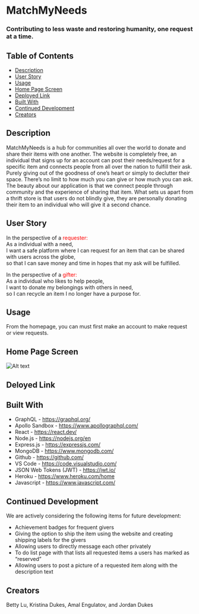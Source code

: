 # MatchMyNeeds

### Contributing to less waste and restoring humanity, one request at a time.

## Table of Contents

- [Description](#description)
- [User Story](#user-story)
- [Usage](#usage)
- [Home Page Screen](#home-page-screen)
- [Deployed Link](#deployed-link)
- [Built With](#built-with)
- [Continued Development](#continued-development)
- [Creators](#creators)

## Description
MatchMyNeeds is a hub for communities all over the world to donate and share their items with one another. The website is completely free, an individual that signs up for an account can post their needs/request for a specific item and connects people from all over the nation to fulfill their ask. Purely giving out of the goodness of one’s heart or simply to declutter their space. There’s no limit to how much you can give or how much you can ask. The beauty about our application is that we connect people through community and the experience of sharing that item. What sets us apart from a thrift store is that users do not blindly give, they are personally donating their item to an individual who will give it a second chance.

## User Story
In the perspective of a <font color="red"> requester: </font> <br />
As a individual with a need, <br />
I want a safe platform where I can request for an item that can be shared with users across the globe, <br />
so that I can save money and time in hopes that my ask will be fulfilled.

In the perspective of a <font color="red"> gifter: </font>  <br />
As a individual who likes to help people, <br />
I want to donate my belongings with  others in need, <br />
so I can recycle an item I no longer have a purpose for.


## Usage
From the homepage, you can must first make an account to make request or view requests. 

## Home Page Screen
![Alt text](screenshots/homepage.png "Homepage")

## Deloyed Link

## Built With

* GraphQL - https://graphql.org/ 
* Apollo Sandbox - https://www.apollographql.com/ 
* React - https://react.dev/ 
* Node.js - https://nodejs.org/en 
* Express.js - https://expressjs.com/ 
* MongoDB - https://www.mongodb.com/ 
* Github - https://github.com/ 
* VS Code - https://code.visualstudio.com/ 
* JSON Web Tokens (JWT) - https://jwt.io/
* Heroku - https://www.heroku.com/home 
* Javascript - https://www.javascript.com/ 

## Continued Development

We are actively considering the following items for future development: 

* Achievement badges for frequent givers
* Giving the option to ship the item using the website and creating shipping labels for the givers
* Allowing users to directly message each other privately
* To do list page with that lists  all requested items a users has marked as “reserved”
* Allowing users to post a picture of a requested item along with the description text

## Creators
  Betty Lu, Kristina Dukes, Amal Engulatov, and Jordan Dukes
